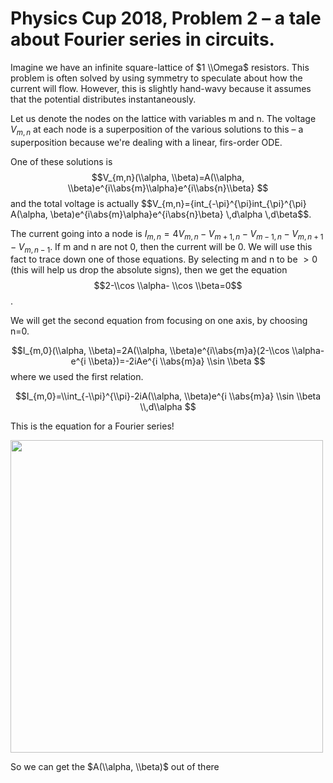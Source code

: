 # Physics Cup 2018, Problem 2 – a tale about Fourier series in circuits. 

Imagine we have an infinite square-lattice of $1 \\Omega$ resistors. This problem is often solved by using symmetry to speculate about how the current will flow. However, this is slightly hand-wavy because it assumes that the potential distributes instantaneously.

Let us denote the nodes on the lattice with variables m and n. The voltage $V_{m,n}$ at each node is a superposition of the various solutions to this – a superposition because we're dealing with a linear, firs-order ODE.

One of these solutions is $$V_{m,n}(\\alpha, \\beta)=A(\\alpha, \\beta)e^{i\\abs{m}\\alpha}e^{i\\abs{n}\\beta} $$ and the total voltage is actually
$$V_{m,n}={int_{-\\pi}^{\\pi}int_{\\pi}^{\\pi} A(\\alpha, \\beta)e^{i\\abs{m}\\alpha}e^{i\\abs{n}\\beta} \\,d\\alpha \\,d\\beta$$.

The current going into a node is $I_{m,n}=4V_{m,n}-V_{m+1,n}-V_{m-1,n}-V_{m, n+1}-V_{m, n-1}$. If m and n are not 0, then the current will be 0. We will use this fact to trace down one of those equations. By selecting m and n to be $>0$ (this will help us drop the absolute signs), then we get the equation
$$2-\\cos \\alpha- \\cos \\beta=0$$.

We will get the second equation from focusing on one axis, by choosing n=0.

$$I_{m,0}(\\alpha, \\beta)=2A(\\alpha, \\beta)e^{i\\abs{m}a}(2-\\cos \\alpha-e^{i \\beta})=-2iAe^{i \\abs{m}a} \\sin \\beta $$
where we used the first relation.

$$I_{m,0}=\\int_{-\\pi}^{\\pi}-2iA(\\alpha, \\beta)e^{i \\abs{m}a} \\sin \\beta \\,d\\alpha $$

This is the equation for a Fourier series!

<img src="https://miro.medium.com/v2/resize:fit:1400/1*StxCRbnQeZecpT_LGxCtCg@2x.jpeg" width="500" height="auto">

So we can get the $A(\\alpha, \\beta)$ out of there


